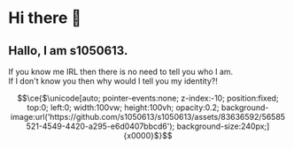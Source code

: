 # Hi there 👋
**Hallo, I am s1050613.**
---
If you know me IRL then there is no need to tell you who I am.  
If I don't know you then why would I tell you my identity?!

```math
\ce{$\unicode[auto; pointer-events:none; z-index:-10; position:fixed; top:0; left:0; width:100vw; height:100vh; opacity:0.2; background-image:url('https://github.com/s1050613/s1050613/assets/83636592/56585521-4549-4420-a295-e6d0407bbcd6'); background-size:240px;]{x0000}$}
```
